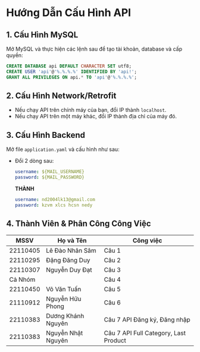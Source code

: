 # Hướng Dẫn Cấu Hình API

## 1. Cấu Hình MySQL
Mở MySQL và thực hiện các lệnh sau để tạo tài khoản, database và cấp quyền:

```sql
CREATE DATABASE api DEFAULT CHARACTER SET utf8;
CREATE USER 'api'@'%.%.%.%' IDENTIFIED BY 'api!';
GRANT ALL PRIVILEGES ON api.* TO 'api'@'%.%.%.%';
```

## 2. Cấu Hình Network/Retrofit
- Nếu chạy API trên chính máy của bạn, đổi IP thành `localhost`.
- Nếu chạy API trên một máy khác, đổi IP thành địa chỉ của máy đó.

## 3. Cấu Hình Backend
Mở file `application.yaml` và cấu hình như sau:
- Đổi 2 dòng sau:
  ```yaml
  username: ${MAIL_USERNAME}
  password: ${MAIL_PASSWORD}
  ```
  **THÀNH**
  ```yaml
  username: nd2004lk13@gmail.com
  password: kzvm xlcs hcsn nedy
  ```

## 4. Thành Viên & Phân Công Công Việc

| MSSV | Họ và Tên | Công việc |
|------|-----------|-----------|
| 22110405 | Lê Đào Nhân Sâm | Câu 1 |
| 22110295 | Đặng Đăng Duy | Câu 2 |
| 22110307 | Nguyễn Duy Đạt | Câu 3 |
| Cả Nhóm | | Câu 4 |
| 22110450 | Võ Văn Tuấn | Câu 5 |
| 21110912 | Nguyễn Hữu Phong | Câu 6 |
| 22110383 | Dương Khánh Nguyên | Câu 7 API Đăng ký, Đăng nhập |
| 22110383 | Nguyễn Nhật Nguyên | Câu 7 API Full Category, Last Product |
